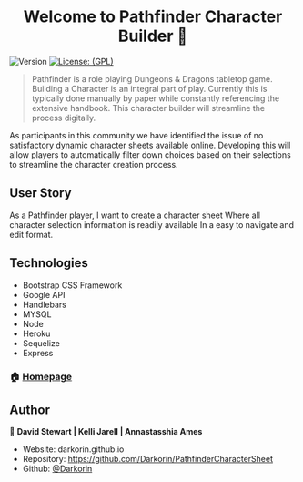 <h1 align="center">Welcome to  Pathfinder Character Builder 👋</h1>
<p>
  <img alt="Version" src="https://img.shields.io/badge/version-1.0.0-blue.svg?cacheSeconds=2592000" />
  <a href="#" target="_blank">
    <img alt="License: (GPL)" src="https://img.shields.io/github/license/darkorin/pathfindercharactersheet" />
  </a>
</p>

> Pathfinder is a role playing Dungeons & Dragons tabletop game. Building a Character is an integral part of play. Currently this is typically done manually by paper while constantly referencing the extensive handbook. This character builder will streamline the process digitally.

As participants in this community we have identified  the issue of no satisfactory dynamic character sheets available online. Developing this will allow players to automatically filter down choices based on their selections to streamline the character creation process. 

## User Story

As a Pathfinder player, 
I want to create a character sheet
Where all character selection information is readily available 
In a  easy to navigate and edit format.

## Technologies 

- Bootstrap CSS Framework
- Google API
- Handlebars 
- MYSQL 
- Node
- Heroku 
- Sequelize
- Express


### 🏠 [Homepage](https://pathfindercharactersheet.herokuapp.com/)

## Author

👤 **David Stewart  |  Kelli Jarell  |  Annastasshia Ames**

* Website: darkorin.github.io
* Repository: https://github.com/Darkorin/PathfinderCharacterSheet
* Github: [@Darkorin](https://github.com/Darkorin)
